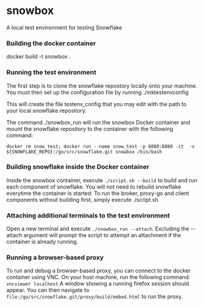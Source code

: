 # snowbox
A local test environment for testing Snowflake

### Building the docker container
docker build -t snowbox .

### Running the test environment
The first step is to clone the snowflake repostory locally onto your machine. You must then set up the configuration file by running ./mktestenvconfig

This will create the file testenv_config that you may edit with the path to your local snowflake repository.

The command ./snowbox_run will run the snowbox Docker container and mount the snowflake repository to the container with the following command:

```
docker rm snow_test; docker run --name snow_test -p 8080:8080 -it  -v ${SNOWFLAKE_REPO}:/go/src/snowflake.git snowbox /bin/bash
```

### Building snowflake inside the Docker container
Inside the snowbox container, execute ```./script.sh --build``` to build and run each component of snowflake. You will not need to rebuild snowflake everytime the container is started. To run the broker, proxy-go and client components without building first, simply execute ./script.sh

### Attaching additional terminals to the test environment
Open a new terminal and execute ```./snowbox_run --attach```. Excluding the --attach argument will prompt the script to attempt an attachment if the container is already running.

### Running a browser-based proxy
To run and debug a browser-based proxy, you can connect to the docker container using VNC. On your host machine, run the following command:
```vncviewer localhost```
A window showing a running firefox session should appear. You can then navigate to
```file:/go/src/snowflake.git/proxy/build/embed.html```
to run the proxy.
